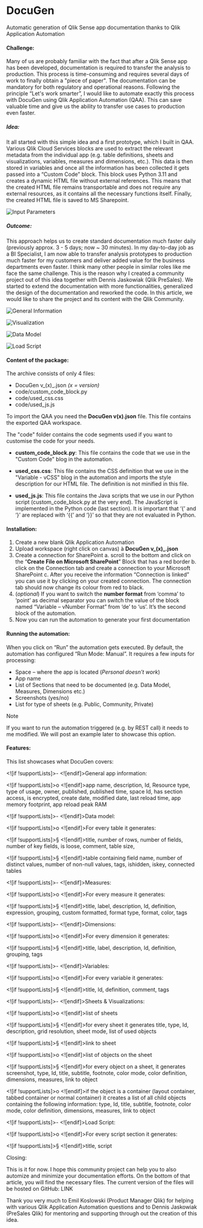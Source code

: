 # DocuGen

Automatic generation of Qlik Sense app documentation thanks to Qlik Application Automation

#### Challenge:

Many of us are probably familiar with the fact that after a Qlik Sense app has been developed, documentation is required to transfer the analysis to production. This process is time-consuming and requires several days of work to finally obtain a "piece of paper". The documentation can be mandatory for both regulatory and operational reasons. Following the principle “Let's work smarter”, I would like to automate exactly this process with DocuGen using Qlik Application Automation (QAA). This can save valuable time and give us the ability to transfer use cases to production even faster.

##### Idea:

It all started with this simple idea and a first prototype, which I built in QAA. Various Qlik Cloud Services blocks are used to extract the relevant metadata from the individual app (e.g. table definitions, sheets and visualizations, variables, measures and dimensions, etc.). This data is then stored in variables and once all the information has been collected it gets passed into a “Custom Code” block. This block uses Python 3.11 and creates a dynamic HTML file without external references.  This means that the created HTML file remains transportable and does not require any external resources, as it contains all the necessary functions itself. Finally, the created HTML file is saved to MS Sharepoint.

![Input Parameters](/screenshots/pic1.png)

##### Outcome:

This approach helps us to create standard documentation much faster daily (previously approx. 3 - 5 days; now ~ 30 minutes). In my day-to-day job as a BI Specialist, I am now able to transfer analysis prototypes to production much faster for my customers and deliver added value for the business departments even faster.  I think many other people in similar roles like me face the same challenge. This is the reason why I created a community project out of this idea together with Dennis Jaskowiak (Qlik PreSales). We started to extend the documentation with more functionalities, generalized the design of the documentation and reworked the code. In this article, we would like to share the project and its content with the Qlik Community.

![General Information](screenshots/pic2.png)

![Visualization](screenshots/pic3.png)

![Data Model](screenshots/pic4.png)

![Load Script](screenshots/pic5.png)

#### Content of the package:

The archive consists of only 4 files:

 - DocuGen v_(x)_.json _(x = version)_
 - code/custom_code_block.py
 - code/used_css.css
 - code/used_js.js

To import the QAA you need the **DocuGen v(x).json** file. This file contains the exported QAA workspace.

The "code" folder contains the code segments used if you want to customise the code for your needs.

 - **custom_code_block.py**:
This file contains the code that we use in the "Custom Code" blog in the automation.

 - **used_css.css**:
This file contains the CSS definition that we use in the "Variable - vCSS" blog in the automation and imports the style description for our HTML file. The definition is not minified in this file.

 - **used_js.js**:
This file contains the Java scripts that we use in our Python script (custom_code_block.py at the very end). The JavaScript is implemented in the Python code (last <script></script> section). It is important that ‘{’ and ‘}’ are replaced with ‘{{’ and ‘}}’ so that they are not evaluated in Python.

#### Installation:

 1. Create a new blank Qlik Application Automation
 2. Upload workspace (right click on canvas) à **DocuGen v_(x)_.json**
 3. Create a connection for SharePoint
	 a.  scroll to the bottom and click on the “**Create File on Microsoft SharePoint**” Block that has a red border
	 b.  click on the Connection tab and create a connection to your Microsoft SharePoint
	 c.  After you receive the information “Connection is linked” you can use it by clicking on your created connection. The connection tab should now change its colour from red to black.
 4. (_optional_) If you want to switch the **number format** from ‘comma’ to ‘point’ as decimal separator you can switch the value of the block named “Variable – vNumber Format” from ‘de’ to ‘us’. It’s the second block of the automation.
 5. Now you can run the automation to generate your first documentation

#### Running the automation:

When you click on “Run” the automation gets executed. By default, the automation has configured “Run Mode: Manual”. It requires a few inputs for processing:

 - Space – where the app is located (_Personal doesn’t work_)
 - App name
 - List of Sections that need to be documented (e.g. Data Model, Measures, Dimensions etc.)
 - Screenshots (yes/no)
 - List for type of sheets (e.g. Public, Community, Private)

> [!NOTE]
> If you want to run the automation triggered (e.g. by REST call) it needs to me modified. We will post an example later to showcase this option.
  

#### Features:

This list showcases what DocuGen covers:

<![if !supportLists]>- <![endif]>General app information:

<![if !supportLists]>o <![endif]>app name, description, Id, Resource type, type of usage, owner, published, published time, space Id, has section access, is encrypted, create date, modified date, last reload time, app memory footprint, app reload peak RAM

<![if !supportLists]>- <![endif]>Data model:

<![if !supportLists]>o <![endif]>For every table it generates:

<![if !supportLists]>§ <![endif]>title, number of rows, number of fields, number of key fields, is loose, comment, table size,

<![if !supportLists]>§ <![endif]>table containing field name, number of distinct values, number of non-null values, tags, ishidden, iskey, connected tables

<![if !supportLists]>- <![endif]>Measures:

<![if !supportLists]>o <![endif]>For every measure it generates:

<![if !supportLists]>§ <![endif]>title, label, description, Id, definition, expression, grouping, custom formatted, format type, format, color, tags

<![if !supportLists]>- <![endif]>Dimensions:

<![if !supportLists]>o <![endif]>For every dimension it generates:

<![if !supportLists]>§ <![endif]>title, label, description, Id, definition, grouping, tags

<![if !supportLists]>- <![endif]>Variables:

<![if !supportLists]>o <![endif]>For every variable it generates:

<![if !supportLists]>§ <![endif]>title, Id, definition, comment, tags

<![if !supportLists]>- <![endif]>Sheets & Visualizations:

<![if !supportLists]>o <![endif]>list of sheets

<![if !supportLists]>§ <![endif]>for every sheet it generates title, type, Id, description, grid resolution, sheet mode, list of used objects

<![if !supportLists]>§ <![endif]>link to sheet

<![if !supportLists]>o <![endif]>list of objects on the sheet

<![if !supportLists]>§ <![endif]>for every object on a sheet, it generates screenshot, type, Id, title, subtitle, footnote, color mode, color definition, dimensions, measures, link to object

<![if !supportLists]>o <![endif]>if the object is a container (layout container, tabbed container or normal container) it creates a list of all child objects containing the following information: type, Id, title, subtitle, footnote, color mode, color definition, dimensions, measures, link to object

<![if !supportLists]>- <![endif]>Load Script:

<![if !supportLists]>o <![endif]>For every script section it generates:

<![if !supportLists]>§ <![endif]>title, script

Closing:

This is it for now. I hope this community project can help you to also automize and minimize your documentation efforts. On the bottom of that article, you will find the necessary files. The current version of the files will be hosted on GitHub: LINK

Thank you very much to Emil Koslowski (Product Manager Qlik) for helping with various Qlik Application Automation questions and to Dennis Jaskowiak (PreSales Qlik) for mentoring and supporting through out the creation of this idea.
